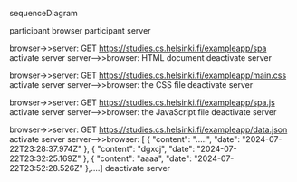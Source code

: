 sequenceDiagram 

participant browser 
participant server

  browser->>server: GET https://studies.cs.helsinki.fi/exampleapp/spa
  activate server
  server-->>browser: HTML document
  deactivate server

  browser->>server: GET https://studies.cs.helsinki.fi/exampleapp/main.css
  activate server
  server-->>browser: the CSS file
  deactivate server

  browser->>server: GET https://studies.cs.helsinki.fi/exampleapp/spa.js
  activate server
  server-->>browser: the JavaScript file
  deactivate server

  browser->>server: GET https://studies.cs.helsinki.fi/exampleapp/data.json
  activate server
  server-->>browser: [
    {
        "content": ".....",
        "date": "2024-07-22T23:28:37.974Z"
    },
    {
        "content": "dgxcj",
        "date": "2024-07-22T23:32:25.169Z"
    },
    {
        "content": "aaaa",
        "date": "2024-07-22T23:52:28.526Z"
    },....]
  deactivate server
